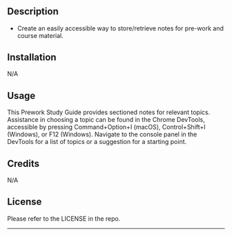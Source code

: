 # <Your-Project-Title>

## Description

- Create an easily accessible way to store/retrieve notes for pre-work and course material.


## Installation

N/A

## Usage

This Prework Study Guide provides sectioned notes for relevant topics.
Assistance in choosing a topic can be found in the Chrome DevTools, accessible by pressing Command+Option+I (macOS), Control+Shift+I (Windows), or F12 (Windows).
Navigate to the console panel in the DevTools for a list of topics or a suggestion for a starting point.

## Credits

N/A

## License

Please refer to the LICENSE in the repo.

---

